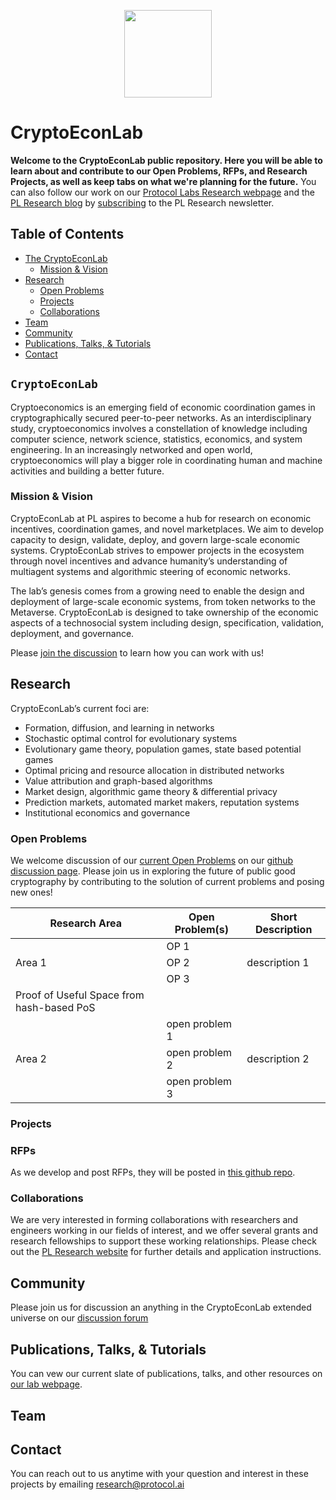 <p align="center">
  <a href="https://research.protocol.ai/research/groups/cryptoeconlab/" title="CryptoEconLab">
    <img src="https://research.protocol.ai/groups/cryptoeconlab/icon.png" width="140" />
  </a>
</p>

# CryptoEconLab

**Welcome to the CryptoEconLab public repository. Here you will be able to learn about and contribute to our Open Problems, RFPs, and Research Projects, as well as keep tabs on what we're planning for the future.** You can also follow our work on our [Protocol Labs Research webpage](https://research.protocol.ai/groups/cryptoeconlab/) and the [PL Research blog](https://research.protocol.ai/blog/) by [subscribing](https://protocol.us4.list-manage.com/subscribe?MERGE0=&u=09d704b0125b11d44d67d4617&id=7aa0f1150b&subscribe=) to the PL Research newsletter.

## Table of Contents

- [The CryptoEconLab](#cryptoeconlab)
  - [Mission & Vision](#mission--vision)
- [Research](#research)
  - [Open Problems](#research)
  - [Projects](#research)
  - [Collaborations](#collaborations)
- [Team](#team)
- [Community](#community)
- [Publications, Talks, & Tutorials](#publications-talks--tutorials)
- [Contact](#contact)

## `CryptoEconLab`

Cryptoeconomics is an emerging field of economic coordination games in cryptographically secured peer-to-peer networks. As an interdisciplinary study, cryptoeconomics involves a constellation of knowledge including computer science, network science, statistics, economics, and system engineering. In an increasingly networked and open world, cryptoeconomics will play a bigger role in coordinating human and machine activities and building a better future.

### Mission & Vision

CryptoEconLab at PL aspires to become a hub for research on economic incentives, coordination games, and novel marketplaces. We aim to develop capacity to design, validate, deploy, and govern large-scale economic systems. CryptoEconLab strives to empower projects in the ecosystem through novel incentives and advance humanity’s understanding of multiagent systems and algorithmic steering of economic networks.

The lab’s genesis comes from a growing need to enable the design and deployment of large-scale economic systems, from token networks to the Metaverse. CryptoEconLab is designed to take ownership of the economic aspects of a technosocial system including design, specification, validation, deployment, and governance.

Please [join the discussion](https://github.com/protocol/CryptoEconLab/discussions) to learn how you can work with us!

## Research

CryptoEconLab’s current foci are:

- Formation, diffusion, and learning in networks
- Stochastic optimal control for evolutionary systems
- Evolutionary game theory, population games, state based potential games
- Optimal pricing and resource allocation in distributed networks
- Value attribution and graph-based algorithms
- Market design, algorithmic game theory & differential privacy
- Prediction markets, automated market makers, reputation systems
- Institutional economics and governance


### Open Problems

We welcome discussion of our [current Open Problems](https://github.com/protocol/CryptoEconLab/tree/main/open_problems) on our [github discussion page](https://github.com/protocol/CryptoEconLab/discussions/categories/open-problems-ideas-proposals). Please join us in exploring the future of public good cryptography by contributing to the solution of current problems and posing new ones! 

<table>
  <thead>
    <tr>
      <th><b>Research Area</b></th>
    <th><b>Open Problem(s)</b></th>
    <th><b>Short Description</b></th>
    </tr>
  </thead>

  <tbody>
    <tr>
      <td rowspan="3">Area 1</td>
      <td> OP 1</td>
      <td rowspan="3">description 1</td>
   </tr><tr>
      <td> OP 2</td>
    </tr><tr>
      <td>OP 3</td>
     </tr><tr>
      <td>Proof of Useful Space from hash-based PoS</td>
     </tr>
  <tr>
      <td rowspan="3">Area 2</td>
      <td>open problem 1</td>
      <td rowspan="3">description 2</td>
    </tr><tr>
      <td>open problem 2</td>
    </tr><tr>
      <td>open problem 3</td>
    </tr>
  </tbody>
</table>

### Projects 

### RFPs
  
 As we develop and post RFPs, they will be posted in [this github repo](https://github.com/protocol/research-RFPs).
  
### Collaborations
  
We are very interested in forming collaborations with researchers and engineers working in our fields of interest, and we offer several grants and research fellowships to support these working relationships. Please check out the [PL Research website](https://research.protocol.ai/outreach/) for further details and application instructions.

## Community

Please join us for discussion an  anything in the CryptoEconLab extended universe on our [discussion forum](https://github.com/protocol/CryptoEconLab/discussions/)
  
## Publications, Talks, & Tutorials

You can vew our current slate of publications, talks, and other resources on [our lab webpage](https://research.protocol.ai/groups/cryptoeconlab/).


## Team

## Contact

You can reach out to us anytime with your question and interest in these projects by emailing [research@protocol.ai](mailto:research@protocol.ai)
